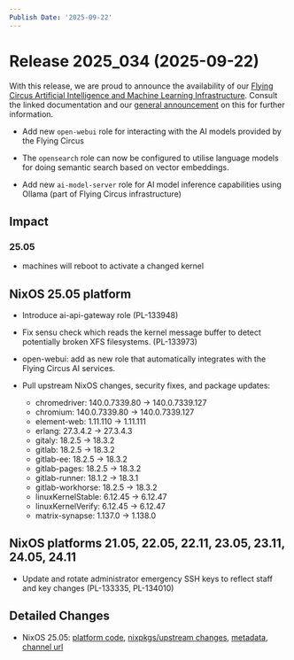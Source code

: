 ```yaml
---
Publish Date: '2025-09-22'
---
```



# Release 2025_034 (2025-09-22)

With this release, we are proud to announce the availability of our [Flying Circus Artificial Intelligence and Machine Learning Infrastructure](https://doc.flyingcircus.io/platform/infrastructure/ai.html). Consult the linked documentation and our [general announcement](https://flyingcircus.io/en/ai) on this for further information.

- Add new `open-webui` role for interacting with the AI models provided by the Flying Circus

- The `opensearch` role can now be configured to utilise language models for doing semantic search based on vector embeddings.

- Add new `ai-model-server` role for AI model inference capabilities using Ollama (part of Flying Circus infrastructure)


## Impact

### 25.05

- machines will reboot to activate a changed kernel


## NixOS 25.05 platform

- Introduce ai-api-gateway role (PL-133948)

- Fix sensu check which reads the kernel message buffer to detect
  potentially broken XFS filesystems. (PL-133973)

- open-webui: add as new role that automatically integrates with the Flying Circus AI services.

- Pull upstream NixOS changes, security fixes, and package updates:
    - chromedriver: 140.0.7339.80 -> 140.0.7339.127
    - chromium: 140.0.7339.80 -> 140.0.7339.127
    - element-web: 1.11.110 -> 1.11.111
    - erlang: 27.3.4.2 -> 27.3.4.3
    - gitaly: 18.2.5 -> 18.3.2
    - gitlab: 18.2.5 -> 18.3.2
    - gitlab-ee: 18.2.5 -> 18.3.2
    - gitlab-pages: 18.2.5 -> 18.3.2
    - gitlab-runner: 18.1.2 -> 18.3.1
    - gitlab-workhorse: 18.2.5 -> 18.3.2
    - linuxKernelStable: 6.12.45 -> 6.12.47
    - linuxKernelVerify: 6.12.45 -> 6.12.47
    - matrix-synapse: 1.137.0 -> 1.138.0


## NixOS platforms 21.05, 22.05, 22.11, 23.05, 23.11, 24.05, 24.11

- Update and rotate administrator emergency SSH keys to reflect staff and key changes (PL-133335, PL-134010)


## Detailed Changes

- NixOS 25.05: [platform code](https://github.com/flyingcircusio/fc-nixos/compare/dbc74d9dc3412d1359a9857cb43e5159ef6320b2...d0e1d7c3700c2c3d81f6cb851097ffe04a846ee7), [nixpkgs/upstream changes](https://github.com/flyingcircusio/nixpkgs/compare/69ec69d9621a5c22dfd211918968cf7e2baffb25...3fa724d0ff7b45c979686c8aedec609538e8b7cd), [metadata](https://my.flyingcircus.io/releases/metadata/fc-25.05-production/2025_034), [channel url](https://hydra.flyingcircus.io/build/25770829/download/1/nixexprs.tar.xz)


